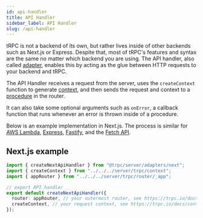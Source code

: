 ```yaml
---
id: api-handler
title: API Handler
sidebar_label: API Handler
slug: /api-handler
---
```

tRPC is not a backend of its own, but rather lives inside of other backends such as Next.js or Express. Despite that, most of tRPC's features and syntax are the same no matter which backend you are using. The API handler, also called [adapter](https://trpc.io/docs/adapters), enables this by acting as the glue between HTTP requests to your backend and tRPC.

The API Handler receives a request from the server, uses the `createContext` function to generate [context](./context), and then sends the request and context to a [procedure](./procedure) in the router. 

It can also take some optional arguments such as `onError`, a callback function that runs whenever an error is thrown inside of a procedure.

Below is an example implementation in Next.js. The process is similar for [AWS Lambda](./adapter/aws-lambda.md#3-use-the-amazon-api-gateway-adapter), [Express](./adapter/express.md#3-use-the-express-adapter), [Fastify](./adapter/fastify.md#create-fastify-server), and the [Fetch API](./adapter/fetch.mdx).

## Next.js example

```ts title='pages/api/trpc/[trpc].ts'
import { createNextApiHandler } from "@trpc/server/adapters/next";
import { createContext } from "../../../server/trpc/context";
import { appRouter } from "../../../server/trpc/router/_app";

// export API handler
export default createNextApiHandler({
  router: appRouter, // your outermost router, see https://trpc.io/docs/procedures
  createContext, // your request context, see https://trpc.io/docs/context
});
```
